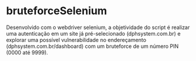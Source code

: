 # bruteforceSelenium

Desenvolvido com o webdriver selenium, a objetividade do script é realizar uma autenticação em um site já pré-selecionado (dphsystem.com.br) e explorar uma possível vulnerabilidade no endereçamento (dphsystem.com.br/dashboard) com um bruteforce de um número PIN (0000 até 9999).
